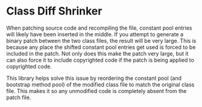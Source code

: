 # Class Diff Shrinker

When patching source code and recompiling the file, constant pool entries will likely have been inserted in the middle. If you attempt to generate a binary patch between the two class files, the result will be very large. This is because any place the shifted constant pool entries get used is forced to be included in the patch. Not only does this make the patch very large, but it can also force it to include copyrighted code if the patch is being applied to copyrighted code.

This library helps solve this issue by reordering the constant pool (and bootstrap method pool) of the modified class file to match the original class file. This makes it so any unmodified code is completely absent from the patch file.
